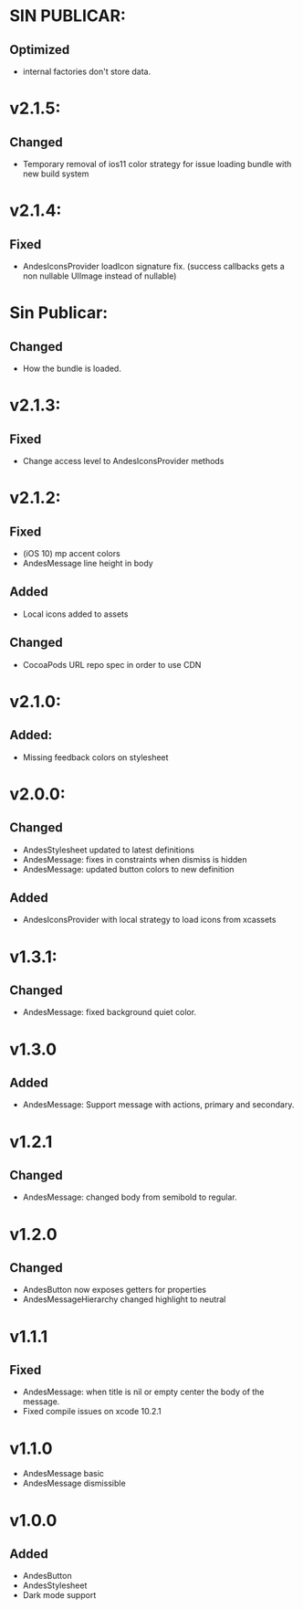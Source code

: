 # SIN PUBLICAR:
## Optimized
- internal factories don't store data.

# v2.1.5:
## Changed
- Temporary removal of ios11 color strategy for issue loading bundle with new build system

# v2.1.4:
## Fixed
- AndesIconsProvider loadIcon signature fix. (success callbacks gets a non nullable UIImage instead of nullable)

# Sin Publicar:
## Changed
- How the bundle is loaded.

# v2.1.3:
## Fixed
- Change access level to AndesIconsProvider methods 

# v2.1.2:
## Fixed
- (iOS 10) mp accent colors
- AndesMessage line height in body
## Added 
- Local icons added to assets
## Changed
- CocoaPods URL repo spec in order to use CDN

# v2.1.0:
## Added:
- Missing feedback colors on stylesheet

# v2.0.0:
## Changed
- AndesStylesheet updated to latest definitions
- AndesMessage: fixes in constraints when dismiss is hidden
- AndesMessage: updated button colors to new definition

## Added
- AndesIconsProvider with local strategy to load icons from xcassets

# v1.3.1:
## Changed
- AndesMessage: fixed background quiet color.

# v1.3.0
## Added
- AndesMessage: Support message with actions, primary and secondary.

# v1.2.1
## Changed
- AndesMessage: changed body from semibold to regular.

# v1.2.0
## Changed
- AndesButton now exposes getters for properties
- AndesMessageHierarchy changed highlight to neutral

# v1.1.1
## Fixed
- AndesMessage: when title is nil or empty center the body of the message.
- Fixed compile issues on xcode 10.2.1

# v1.1.0
- AndesMessage basic
- AndesMessage dismissible

# v1.0.0
## Added
- AndesButton
- AndesStylesheet
- Dark mode support
